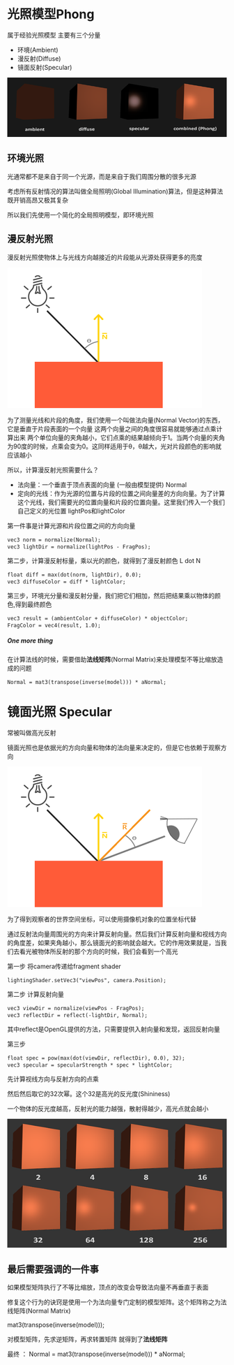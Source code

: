 #  光照模型Phong

属于经验光照模型 主要有三个分量
- 环境(Ambient)
- 漫反射(Diffuse)
- 镜面反射(Specular)

![Image text](https://raw.githubusercontent.com/kyochow/rendering/main/LearnOpenGL_02/1.2_Light_Phong/basic_lighting_phong.png)


## 环境光照

光通常都不是来自于同一个光源，而是来自于我们周围分散的很多光源

考虑所有反射情况的算法叫做全局照明(Global Illumination)算法，但是这种算法既开销高昂又极其复杂

所以我们先使用一个简化的全局照明模型，即环境光照

## 漫反射光照
漫反射光照使物体上与光线方向越接近的片段能从光源处获得更多的亮度



![Image text](https://raw.githubusercontent.com/kyochow/rendering/main/LearnOpenGL_02/1.2_Light_Phong/diffuse_light.png)

为了测量光线和片段的角度，我们使用一个叫做法向量(Normal Vector)的东西，它是垂直于片段表面的一个向量
这两个向量之间的角度很容易就能够通过点乘计算出来
两个单位向量的夹角越小，它们点乘的结果越倾向于1。当两个向量的夹角为90度的时候，点乘会变为0。这同样适用于θ，θ越大，光对片段颜色的影响就应该越小

所以，计算漫反射光照需要什么？

- 法向量：一个垂直于顶点表面的向量 (一般由模型提供)  Normal
- 定向的光线：作为光源的位置与片段的位置之间向量差的方向向量。为了计算这个光线，我们需要光的位置向量和片段的位置向量。这里我们传入一个我们自己定义的光位置 lightPos和lightColor

第一件事是计算光源和片段位置之间的方向向量

```
vec3 norm = normalize(Normal);
vec3 lightDir = normalize(lightPos - FragPos);
```

第二步，计算漫反射标量，乘以光的颜色，就得到了漫反射颜色 L dot N

```
float diff = max(dot(norm, lightDir), 0.0);
vec3 diffuseColor = diff * lightColor;
```

第三步，环境光分量和漫反射分量，我们把它们相加，然后把结果乘以物体的颜色,得到最终颜色

```
vec3 result = (ambientColor + diffuseColor) * objectColor;
FragColor = vec4(result, 1.0);
```



##### One more thing

在计算法线的时候，需要借助**法线矩阵**(Normal Matrix)来处理模型不等比缩放造成的问题

```
Normal = mat3(transpose(inverse(model))) * aNormal;
```



# 镜面光照 Specular 

常被叫做高光反射

镜面光照也是依据光的方向向量和物体的法向量来决定的，但是它也依赖于观察方向

![Image text](https://raw.githubusercontent.com/kyochow/rendering/main/LearnOpenGL_02/1.2_Light_Phong/basic_lighting_specular_theory.png)



为了得到观察者的世界空间坐标，可以使用摄像机对象的位置坐标代替

通过反射法向量周围光的方向来计算反射向量。然后我们计算反射向量和视线方向的角度差，如果夹角越小，那么镜面光的影响就会越大。它的作用效果就是，当我们去看光被物体所反射的那个方向的时候，我们会看到一个高光



第一步 将camera传递给fragment shader

```
lightingShader.setVec3("viewPos", camera.Position);
```

第二步 计算反射向量

```
vec3 viewDir = normalize(viewPos - FragPos);
vec3 reflectDir = reflect(-lightDir, Normal);
```

其中reflect是OpenGL提供的方法，只需要提供入射向量和发现，返回反射向量

第三步 

```
float spec = pow(max(dot(viewDir, reflectDir), 0.0), 32);
vec3 specular = specularStrength * spec * lightColor;
```

先计算视线方向与反射方向的点乘

然后然后取它的32次幂。这个32是高光的反光度(Shininess)

一个物体的反光度越高，反射光的能力越强，散射得越少，高光点就会越小

![Image text](https://raw.githubusercontent.com/kyochow/rendering/main/LearnOpenGL_02/1.2_Light_Phong/basic_lighting_specular_shininess.png)



## 最后需要强调的一件事

如果模型矩阵执行了不等比缩放，顶点的改变会导致法向量不再垂直于表面

修复这个行为的诀窍是使用一个为法向量专门定制的模型矩阵。这个矩阵称之为法线矩阵(Normal Matrix)

mat3(transpose(inverse(model)));

对模型矩阵，先求逆矩阵，再求转置矩阵 就得到了**法线矩阵**



最终 ： Normal = mat3(transpose(inverse(model))) * aNormal;